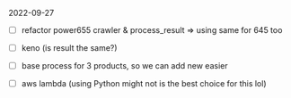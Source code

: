 2022-09-27

- [ ] refactor power655 crawler & process_result => using same for 645 too
- [ ] keno (is result the same?)
- [ ] base process for 3 products, so we can add new easier
- [ ] aws lambda (using Python might not is the best choice for this lol)

